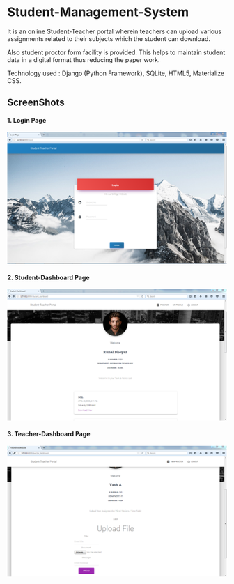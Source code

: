# Student-Management-System
It is an online Student-Teacher portal wherein teachers can upload various assignments related to their subjects which the student can download.

Also student proctor form facility is provided. This helps to maintain student data in a digital format thus reducing the paper work.

Technology used : Django (Python Framework), SQLite, HTML5, Materialize CSS. 

## ScreenShots


#### 1. Login Page
![](images/login.PNG)

#### 2. Student-Dashboard Page
![](images/student.PNG)

#### 3. Teacher-Dashboard Page
![](images/teacher.PNG)
